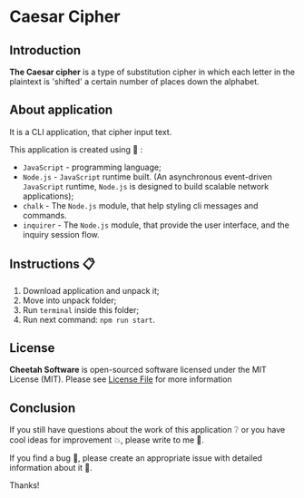 # Caesar Cipher

## Introduction

**The Caesar cipher** is a type of substitution cipher in which each letter in the plaintext is 'shifted' a certain number of places down the alphabet.

## About application

It is a CLI application, that cipher input text.

This application is created using :bookmark_tabs: :
 * `JavaScript` - programming language;
 * `Node.js` - `JavaScript` runtime built. (An asynchronous event-driven `JavaScript` runtime, `Node.js` is designed to build scalable network applications);
 * `chalk` - The `Node.js` module, that help styling cli messages and commands.
  * `inquirer` - The `Node.js` module, that provide the user interface, and the inquiry session flow.
 
## Instructions :clipboard:

1. Download application and unpack it;
2. Move into unpack folder;
3. Run `terminal` inside this folder;
4. Run next command: `npm run start`.

## License

**Cheetah Software** is open-sourced software licensed under the MIT License (MIT). Please see [License File](LICENSE) for more information

## Conclusion

If you still have questions about the work of this application :grey_question: or you have cool ideas for improvement :boom:, please write to me :email:.

If you find a bug :bug:, please create an appropriate issue with detailed information about it :speech_balloon:.

Thanks!